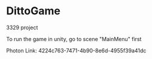 # DittoGame
3329 project

To run the game in unity, go to scene "MainMenu" first

Photon Link:
4224c763-7471-4b90-8e6d-4955f39a41dc
